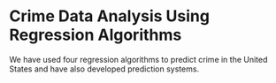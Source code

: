 # Crime Data Analysis Using Regression Algorithms
We have used four regression algorithms to predict crime in the United States and have also developed prediction systems.
